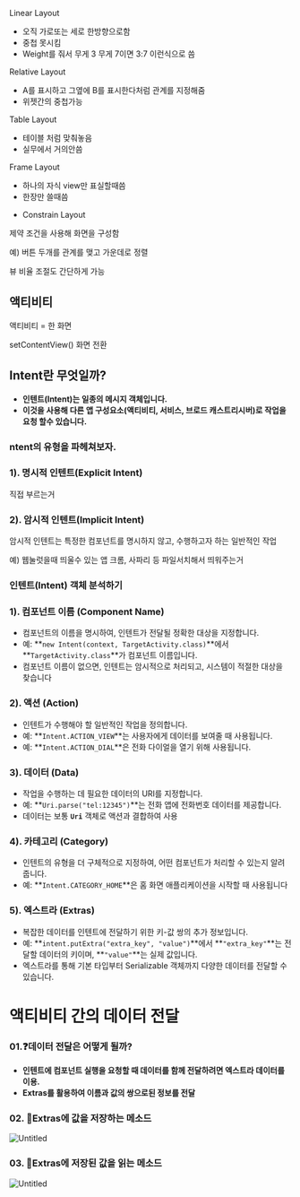 Linear Layout
- 오직 가로또는 세로 한방향으로함
- 중첩 못시킴
- Weight를 줘서 무게 3 무게 7이면 3:7 이런식으로 씀

Relative Layout
- A를 표시하고 그옆에 B를 표시한다처럼 관계를 지정해줌
- 위젯간의 중첩가능

Table Layout
- 테이블 처럼 맞춰놓음
- 실무에서 거의안씀

Frame Layout
- 하나의 자식 view만 표실할때씀
- 한장만 쓸때씀

* Constrain Layout

제약 조건을 사용해 화면을 구성함

예) 버튼 두개를 관계를 맺고 가운데로 정렬

뷰 비율 조절도 간단하게 가능


## 액티비티

액티비티 = 한 화면

setContentView() 화면 전환

## Intent란 무엇일까?

- **인텐트(Intent)는 일종의 메시지 객체입니다.**
- **이것을 사용해 다른 앱 구성요소(액티비티, 서비스, 브로드 캐스트리시버)로 작업을 요청 할수 있습니다.**

### ntent의 유형을 파헤쳐보자.

### **1). 명시적 인텐트(Explicit Intent)**

직접 부르는거

### **2). 암시적 인텐트(Implicit Intent)**

암시적 인텐트는 특정한 컴포넌트를 명시하지 않고, 수행하고자 하는 일반적인 작업

예) 웹눌럿을때 띄울수 있는 앱 크롬, 사파리 등 파일서치해서 띄워주는거

### ****인텐트(Intent) 객체 분석하기****

### 1). 컴포넌트 이름 (Component Name)

- 컴포넌트의 이름을 명시하여, 인텐트가 전달될 정확한 대상을 지정합니다.
- 예: **`new Intent(context, TargetActivity.class)`**에서 **`TargetActivity.class`**가 컴포넌트 이름입니다.
- 컴포넌트 이름이 없으면, 인텐트는 암시적으로 처리되고, 시스템이 적절한 대상을 찾습니다

### 2). 액션 (Action)

- 인텐트가 수행해야 할 일반적인 작업을 정의합니다.
- 예: **`Intent.ACTION_VIEW`**는 사용자에게 데이터를 보여줄 때 사용됩니다.
- 예: **`Intent.ACTION_DIAL`**은 전화 다이얼을 열기 위해 사용됩니다.

### 3). 데이터 (Data)

- 작업을 수행하는 데 필요한 데이터의 URI를 지정합니다.
- 예: **`Uri.parse("tel:12345")`**는 전화 앱에 전화번호 데이터를 제공합니다.
- 데이터는 보통 **`Uri`** 객체로 액션과 결합하여 사용

### 4). 카테고리 (Category)

- 인텐트의 유형을 더 구체적으로 지정하여, 어떤 컴포넌트가 처리할 수 있는지 알려줍니다.
- 예: **`Intent.CATEGORY_HOME`**은 홈 화면 애플리케이션을 시작할 때 사용됩니다

### 5). 엑스트라 (Extras)

- 복잡한 데이터를 인텐트에 전달하기 위한 키-값 쌍의 추가 정보입니다.
- 예: **`intent.putExtra("extra_key", "value")`**에서 **`"extra_key"`**는 전달할 데이터의 키이며, **`"value"`**는 실제 값입니다.
- 엑스트라를 통해 기본 타입부터 Serializable 객체까지 다양한 데이터를 전달할 수 있습니다.

# 액티비티 간의 데이터 전달

### 01.❓데이터 전달은 어떻게 될까?

- **인텐트에 컴포넌트 실행을 요청할 때 데이터를 함께 전달하려면 엑스트라 데이터를 이용.**
- **Extras를 활용하여 이름과 값의 쌍으로된 정보를 전달**

### 02. 🔎Extras에 값을 저장하는 메소드

![Untitled](https://s3-us-west-2.amazonaws.com/secure.notion-static.com/97fb7319-0e70-4ab0-bbba-75f4b7b7c754/Untitled.png)

### 03. 🔎Extras에 저장된 값을 읽는 메소드

![Untitled](https://s3-us-west-2.amazonaws.com/secure.notion-static.com/cd06cdc8-a9d0-432a-9db5-f3bdde2ce518/Untitled.png)